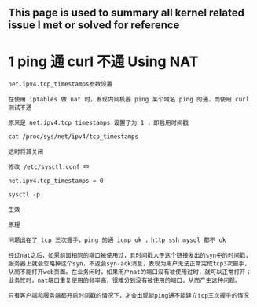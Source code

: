 This page is used to summary all kernel related issue I met or solved for reference
-------------------------------------
# 1 ping 通 curl 不通 Using NAT
```
net.ipv4.tcp_timestamps参数设置

在使用 iptables 做 nat 时，发现内网机器 ping 某个域名 ping 的通，而使用 curl 测试不通

原来是 net.ipv4.tcp_timestamps 设置了为 1 ，即启用时间戳

cat /proc/sys/net/ipv4/tcp_timestamps

这时将其关闭

修改 /etc/sysctl.conf 中

net.ipv4.tcp_timestamps = 0

sysctl -p

生效

原理

问题出在了 tcp 三次握手，ping 的通 icmp ok ，http ssh mysql 都不 ok

经过nat之后，如果前面相同的端口被使用过，且时间戳大于这个链接发出的syn中的时间戳，服务器上就会忽略掉这个syn，不返会syn-ack消息，表现为用户无法正常完成tcp3次握手，从而不能打开web页面。在业务闲时，如果用户nat的端口没有被使用过时，就可以正常打开；业务忙时，nat端口重复使用的频率高，很难分到没有被使用的端口，从而产生这种问题。

只有客户端和服务端都开启时间戳的情况下，才会出现能ping通不能建立tcp三次握手的情况
```

